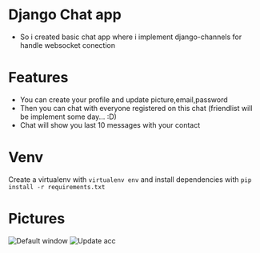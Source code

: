 # Django Chat app
- So i created basic chat app where i implement django-channels for handle websocket conection

# Features

-  You can create your profile and update picture,email,password
-  Then you can chat with everyone registered on this chat (friendlist will be implement some day... :D)
-  Chat will show you last 10 messages with your contact

# Venv

Create a virtualenv with `virtualenv env` and install dependencies with `pip install -r requirements.txt`

# Pictures

![Default window](https://i.ibb.co/qBf5vgM/Sni-mek-obrazovky-2021-07-21-v-19-29-03.png)
![Update acc](https://i.ibb.co/GWNW73t/Sni-mek-obrazovky-2021-07-21-v-19-29-25.png)
